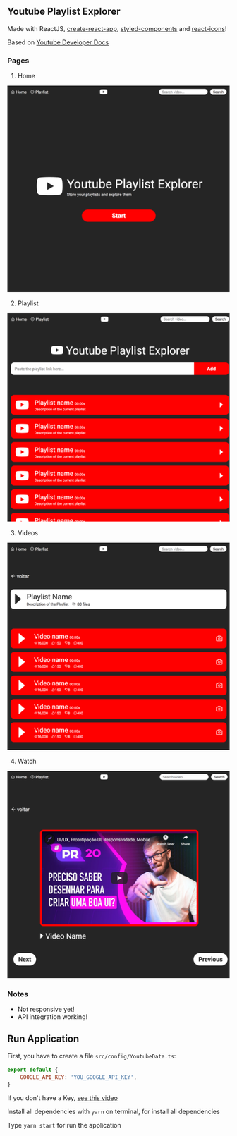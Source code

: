 ## Youtube Playlist Explorer

Made with ReactJS, [create-react-app](https://github.com/facebook/create-react-app), [styled-components](https://styled-components.com/) and [react-icons](https://react-icons.github.io/react-icons/)!

Based on [Youtube Developer Docs](https://developers.google.com/youtube)

### Pages

1. Home

![home](/docs/imgs/home.png)

2. Playlist

![playlist](/docs/imgs/playlist.png)

3. Videos

![videos](/docs/imgs/videos.png)

4. Watch

![Watch](/docs/imgs/watch.png)



### Notes

* Not responsive yet!
* API integration working!


## Run Application

First, you have to create a file `src/config/YoutubeData.ts`:

```javascript
export default {
    GOOGLE_API_KEY: 'YOU_GOOGLE_API_KEY',
}
```

If you don't have a Key, [see this video](https://www.youtube.com/watch?v=_U_VS12uu-o)

Install all dependencies with `yarn` on terminal, for install all dependencies

Type `yarn start` for run the application
